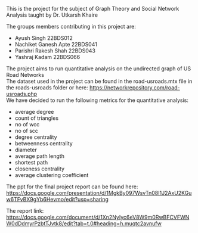 This is the project for the subject of Graph Theory and Social Network Analysis taught by Dr. Utkarsh Khaire

The groups members contributing in this project are:<br>
* Ayush Singh 22BDS012 <br>
* Nachiket Ganesh Apte 22BDS041 <br>
* Parishri Rakesh Shah 22BDS043 <br>
* Yashraj Kadam 22BDS066 <br>

The project aims to run quantitative analysis on the undirected graph of US Road Networks <br>
The dataset used in the project can be found in the road-usroads.mtx file in the roads-usroads folder or here: 
https://networkrepository.com/road-usroads.php
<br>
We have decided to run the following metrics for the quantitative analysis: 

- average degree
- count of triangles
- no of wcc
- no of scc
- degree centrality
- betweenness centrality
- diameter
- average path length
- shortest path
- closeness centrality
- average clustering coefficient

The ppt for the final project report can be found here:
https://docs.google.com/presentation/d/1MgkBy097WsvTn08I1J2AxU2KGuw6TFvBX9gYb6Hevmo/edit?usp=sharing

The report link:
https://docs.google.com/document/d/1Xn2NyIyc6eV8W9m0RwBFCVFWNW0dDdmyrPzbtTJvtk8/edit?tab=t.0#heading=h.muqtc2avnufw
